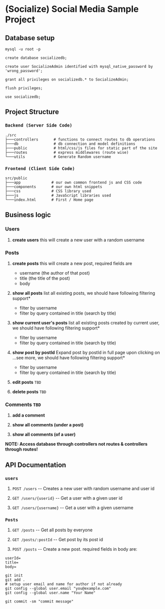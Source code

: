 # (Socialize) Social Media Sample Project

## Database setup

```shell
mysql -u root -p
```

```mysql
create database socializedb;

create user SocializeAdmin identified with mysql_native_password by 'wrong_password';

grant all privileges on socializedb.* to SocializeAdmin;

flush privileges;

use socializedb;
```

## Project Structure

### `Backend (Server Side Code)`

```shell
./src
├───controllers       # functions to connect routes to db operations
├───db                # db connection and model definitions
├───public            # html/css/js files for static part of the site
├───routes            # express middlewares (route wise)
└───utils             # Generate Random username

```

### `Frontend (Client Side Code)`

```shell
src/public
├───app              # our own common frontend js and CSS code
├───components       # our own html snippets
├───css              # CSS library used
├───js               # JavaScript libraries used
└───index.html       # First / Home page
```

## Business logic

### Users

1. **create users**
   this will create a new user with a random username

### Posts

1. **create posts**
   this will create a new post, required fields are

    - username (the author of that post)
    - title (the title of the post)
    - body

2. **show all posts**
   list all existing posts, we should have following filtering support\*

    - filter by username
    - filter by query contained in title (search by title)

3. **show current user's posts**
   list all existing posts created by current user,
   we should have following filtering support\*

    - filter by username
    - filter by query contained in title (search by title)

4. **show post by postId**
   Expand post by postId in full page upon clicking on ...see more,
   we should have following filtering support\*

    - filter by username
    - filter by query contained in title (search by title)

5. **edit posts** `TBD`

6. **delete posts** `TBD`

### Comments `TBD`

1. **add a comment**

2. **show all comments (under a post)**

3. **show all comments (of a user)**

**NOTE: Access database through controllers not routes & controllers through routes!**

## API Documentation

### `users`

1. `POST /users`
   -- Creates a new user with random username and user id

2. `GET /users/{userid}`
   -- Get a user with a given user id
3. `GET /users/{username}`
   -- Get a user with a given username

### `Posts`

1. `GET /posts`
   -- Get all posts by everyone

2. `GET /posts/:postId`
   -- Get post by its post id

3. `POST /posts`
   -- Create a new post.
   required fields in body are:

```
userId=
title=
body=
```

```shell
git init
git add .
# setup user email and name for author if not already
git config --global user.email "you@example.com"
git config --global user.name "Your Name"

git commit -sm "commit message"
```
